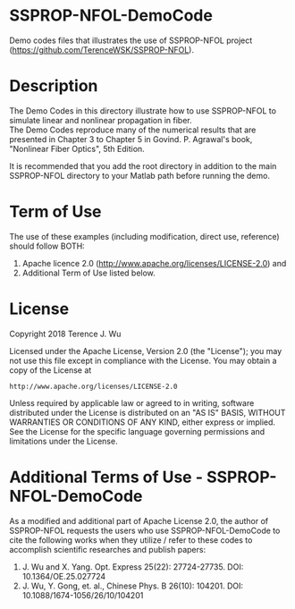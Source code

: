 # SSPROP-NFOL-DemoCode
Demo codes files that illustrates the use of SSPROP-NFOL project (https://github.com/TerenceWSK/SSPROP-NFOL).

# Description
The Demo Codes in this directory illustrate how to use SSPROP-NFOL to simulate linear and nonlinear propagation in fiber.  
The Demo Codes reproduce many of the numerical results that are presented in Chapter 3 to Chapter 5 in Govind. P. Agrawal's book, "Nonlinear Fiber Optics", 5th Edition.

It is recommended that you add the root directory in addition to the main SSPROP-NFOL directory to your Matlab path before running the demo. 

# Term of Use
The use of these examples (including modification, direct use, reference) should follow BOTH:
1. Apache licence 2.0 (http://www.apache.org/licenses/LICENSE-2.0) and 
2. Additional Term of Use listed below.

# License
Copyright 2018 Terence J. Wu

Licensed under the Apache License, Version 2.0 (the "License");
you may not use this file except in compliance with the License.
You may obtain a copy of the License at

    http://www.apache.org/licenses/LICENSE-2.0

Unless required by applicable law or agreed to in writing, software
distributed under the License is distributed on an "AS IS" BASIS,
WITHOUT WARRANTIES OR CONDITIONS OF ANY KIND, either express or implied.
See the License for the specific language governing permissions and
limitations under the License.

# Additional Terms of Use - SSPROP-NFOL-DemoCode
As a modified and additional part of Apache License 2.0, the author of SSPROP-NFOL requests the users who use SSPROP-NFOL-DemoCode to cite the following works when they utilize / refer to these codes to accomplish scientific researches and publish papers:
1. J. Wu and X. Yang. Opt. Express 25(22): 27724-27735. DOI: 10.1364/OE.25.027724
2. J. Wu, Y. Gong, et. al., Chinese Phys. B 26(10): 104201. DOI: 10.1088/1674-1056/26/10/104201
